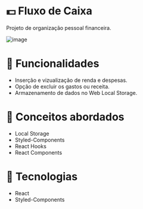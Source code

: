 # :dollar: Fluxo de Caixa
 Projeto de organização pessoal financeira.

![image](https://user-images.githubusercontent.com/105460652/187044114-b404a588-67ae-4494-a749-0b43f5e56a0d.png)
 
# :wrench: Funcionalidades
- Inserção e vizualização de renda e despesas.
- Opção de excluir os gastos ou receita.
- Armazenamento de dados no Web Local Storage.

# :mag_right: Conceitos abordados
 - Local Storage
 - Styled-Components
 - React Hooks
 - React Components
 
# 🚀 Tecnologias
- React
- Styled-Components


